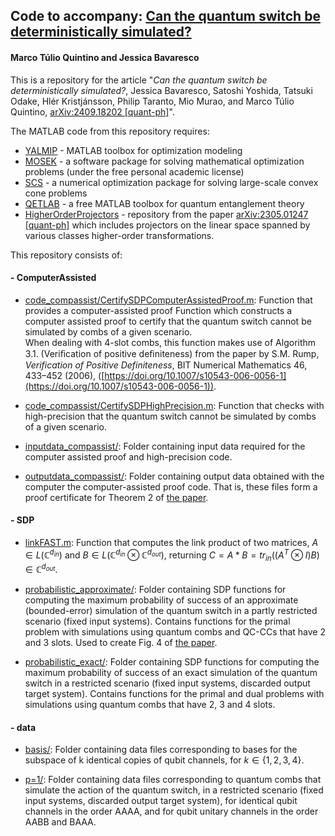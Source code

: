 ## Code to accompany: [Can the quantum switch be deterministically simulated?](https://arxiv.org/abs/2409.18202)

#### Marco Túlio Quintino and Jessica Bavaresco

This is a repository for the article "*Can the quantum switch be deterministically simulated?*, Jessica Bavaresco, Satoshi Yoshida, Tatsuki Odake, Hlér Kristjánsson, Philip Taranto, Mio Murao, and Marco Túlio Quintino, [arXiv:2409.18202 [quant-ph]](https://arxiv.org/abs/2409.18202)".

 The MATLAB code from this repository requires:
- [YALMIP](https://github.com/yalmip/yalmip/) - MATLAB toolbox for optimization modeling
- [MOSEK](https://www.mosek.com) - a software package for solving mathematical optimization problems (under the free personal academic license)
- [SCS](https://www.cvxgrp.org/scs/index.html) - a numerical optimization package for solving large-scale convex cone problems
- [QETLAB](http://www.qetlab.com/) - a free MATLAB toolbox for quantum entanglement theory
- [HigherOrderProjectors](https://github.com/mtcq/HigherOrderProjectors) - repository from the paper [arXiv:2305.01247 [quant-ph]](https://arxiv.org/abs/2305.01247) which includes projectors on the linear space spanned by various classes higher-order transformations.

This repository consists of:

#### - ComputerAssisted

- [code_compassist/CertifySDPComputerAssistedProof.m](https://github.com/mtcq/switch_simulation/blob/main/ComputerAssisted/code_compassist/CertifySDPComputerAssistedProof.m): Function that provides a computer-assisted proof Function which constructs a computer assisted proof to certify that the quantum switch cannot be simulated by combs of a given scenario. <br> When dealing with 4-slot combs, this function makes use of Algorithm 3.1. (Veriﬁcation of positive deﬁniteness) from the paper by S.M. Rump, *Verification of Positive Definiteness*, BIT Numerical Mathematics 46, 433–452 (2006), ([https://doi.org/10.1007/s10543-006-0056-1](https://doi.org/10.1007/s10543-006-0056-1)).

- [code_compassist/CertifySDPHighPrecision.m](https://github.com/mtcq/switch_simulation/blob/main/ComputerAssisted/code_compassist/CertifySDPHighPrecision.m): Function that checks with high-precision that the quantum switch cannot be simulated by combs of a given scenario.

- [inputdata_compassist/](https://github.com/mtcq/switch_simulation/tree/main/ComputerAssisted/inputdata_compassist): Folder containing input data required for the computer assisted proof and high-precision code.

- [outputdata_compassist/](https://github.com/mtcq/switch_simulation/tree/main/ComputerAssisted/outputdata_compassist): Folder containing output data obtained with the computer the computer-assisted proof code. That is, these files form a proof certificate for Theorem 2 of [the paper](https://arxiv.org/abs/2409.18202).

#### - SDP

- [linkFAST.m](https://github.com/mtcq/switch_simulation/blob/main/SDP/linkFAST.m): Function that computes the link product of two matrices, $A \in L(\mathbb{C}^{d_{in}})$ and $B \in L(\mathbb{C}^{d_{in}}\otimes\mathbb{C}^{d_{out}})$, returning $C = A*B = tr_{in}((A^T \otimes I) B) \in \mathbb{C}^{d_{out}}$.

- [probabilistic_approximate/](https://github.com/mtcq/switch_simulation/tree/main/SDP/probabilistic_approximate): Folder containing SDP functions for computing the maximum probability of success of an approximate (bounded-error) simulation of the quantum switch in a partly restricted scenario (fixed input systems). Contains functions for the primal problem with simulations using quantum combs and QC-CCs that have 2 and 3 slots. Used to create Fig. 4 of [the paper](https://arxiv.org/abs/2409.18202).

- [probabilistic_exact/](https://github.com/mtcq/switch_simulation/tree/main/SDP/probabilistic_exact): Folder containing SDP functions for computing the maximum probability of success of an exact simulation of the quantum switch in a restricted scenario (fixed input systems, discarded output target system). Contains functions for the primal and dual problems with simulations using quantum combs that have 2, 3 and 4 slots.

#### - data

- [basis/](https://github.com/mtcq/switch_simulation/tree/main/data/basis): Folder containing data files corresponding to bases for the subspace of k identical copies of qubit channels, for $k\in\{1,2,3,4\}.$

- [p=1/](https://github.com/mtcq/switch_simulation/tree/main/data/p%3D1): Folder containing data files corresponding to quantum combs that simulate the action of the quantum switch, in a restricted scenario (fixed input systems, discarded output target system), for identical qubit channels in the order AAAA, and for qubit unitary channels in the order AABB and BAAA.


